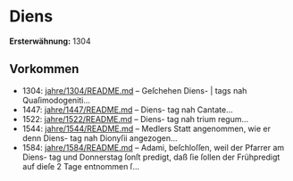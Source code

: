 # Diens

**Ersterwähnung:** 1304

## Vorkommen
- 1304: [jahre/1304/README.md](../jahre/1304/README.md) – Geſchehen Diens- |
tags nah Quaſimodogeniti...
- 1447: [jahre/1447/README.md](../jahre/1447/README.md) – Diens-
tag nah Cantate...
- 1522: [jahre/1522/README.md](../jahre/1522/README.md) – Diens-
tag nah trium regum...
- 1544: [jahre/1544/README.md](../jahre/1544/README.md) – Medlers Statt angenommen, wie er denn Diens-
tag nah Dionyſii angezogen...
- 1584: [jahre/1584/README.md](../jahre/1584/README.md) – Adami, beſchloſſen, weil der Pfarrer am Diens-
tag und Donnerstag ſonſt predigt, daß ſie ſollen der
Frühpredigt auf dieſe 2 Tage entnommen ſ...
